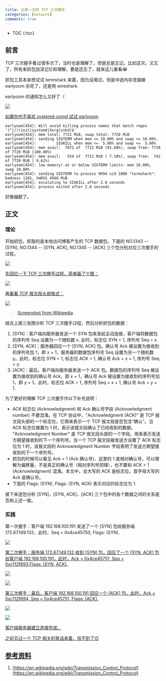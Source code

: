 ```yaml
---
title: 记录一次抓 TCP 三次握手
categories: [network]
comments: true
---
```


* TOC
{:toc}
## 前言

TCP 三次握手看过很多次了，当时也是理解了，但是总是忘记。比如这次，又忘了，所有来抓包加深记忆和理解，要是还忘了，就来这儿看看:joy:

抓包工具本来想试试 termshark 来着，因为没用过，但是中途内存泄漏被 earlyoom 杀死了，还是用 wireshark.

<span class="spoiler" >earlyoom 的通知怎么又好了（</span>

<a data-fancybox="capture-tcp-3-way-handshake" href="../assets/img/post/capture-tcp-3-way-handshake/system-notify.png"><img src="../assets/img/post/capture-tcp-3-way-handshake/system-notify.png" >

如果你也不喜欢 systemd-oomd 试试 [earlyoom](https://github.com/rfjakob/earlyoom).

```
earlyoom[454]: Will avoid killing process names that match regex '(^|/)(init|systemd|Xorg|sshd)$'
earlyoom[454]: mem total: 7721 MiB, swap total: 7720 MiB
earlyoom[454]: sending SIGTERM when mem <= 10.00% and swap <= 10.00%,
earlyoom[454]:         SIGKILL when mem <=  5.00% and swap <=  5.00%
earlyoom[454]: mem avail:  7072 of  7721 MiB (91.60%), swap free: 7720 of 7720 MiB (100.00%)
earlyoom[454]: mem avail:   554 of  7721 MiB ( 7.18%), swap free:  742 of 7720 MiB ( 9.62%)
earlyoom[454]: low memory! at or below SIGTERM limits: mem 10.00%, swap 10.00%
earlyoom[454]: sending SIGTERM to process 9994 uid 1000 "termshark": badness 1181, VmRSS 4568 MiB
earlyoom[454]: escalating to SIGKILL after 2.8 seconds
earlyoom[454]: process exited after 2.8 seconds

```

好像偏题了。

## 正文

### 理论

开始抓包，抓取的是本地访问博客产生的 TCP 数据包，下面的 NO.1343 -- [SYN], NO.1344 -- [SYN, ACK], NO.1345 -- [ACK] 三个包分别对应三次握手的过程，

<a data-fancybox="capture-tcp-3-way-handshake" href="../assets/img/post/capture-tcp-3-way-handshake/img01.png"><img src="../assets/img/post/capture-tcp-3-way-handshake/img01.png">

先回忆一下 TCP 三次握手过程，简单画了个图：

<a data-fancybox="capture-tcp-3-way-handshake" href="../assets/img/post/capture-tcp-3-way-handshake/img02.png"><img src="../assets/img/post/capture-tcp-3-way-handshake/img02.png" >

再看看 TCP 报文段头部格式：

<a data-fancybox="capture-tcp-3-way-handshake" href="../assets/img/post/capture-tcp-3-way-handshake/img03.png"><img src="../assets/img/post/capture-tcp-3-way-handshake/img03.png">

> Screenshot from [Wikipedia](https://en.wikipedia.org/wiki/Transmission_Control_Protocol)

结合上面三张图分析 TCP 三次握手过程，然后分析抓包的数据：

1. [SYN]：客户端向服务器发送一个 SYN 包来发起主动连接，客户端将数据包的序列号 Seq 设置为一个随机数 x. 此时，标志位 SYN = 1, 序列号 Seq = x.
2. [SYN, ACK]：服务器回应一个 [SYN, ACK] 包。确认号 Ack 被设置为接收到的序列号加 1，即 x + 1，服务器的数据包序列号 Seq 设置为另一个随机数 y。此时，标志位 SYN = 1, 标志位 ACK = 1, 确认号 Ack = x + 1, 序列号 Seq = y.
3. [ACK]：最后，客户端向服务器发送一个 ACK 包。数据包的序列号 Seq 被设置为接收到的确认号 Ack，即 x + 1，确认号 Ack 被设置为接收到的序列号加 1，即 y + 1。此时，标志位 ACK = 1, 序列号 Seq = x + 1, 确认号 Ack = y + 1.

为了更好的理解 TCP 三次握手作以下补充说明：

- ACK 标志位 (Acknowledgment) 和 Ack 确认号字段 (Acknowledgment number) 不要混淆。在 TCP 协议中，"Acknowledgment (ACK)" 是 TCP 报文段头部的一个标志位，它用来表示一个 TCP 报文段是否包含“确认”。当 ACK 标志位被置为 1 时，表示该报文段确认了已经收到的数据。 "Acknowledgment Number" 是 TCP 报文段头部的一个字段，用来表示发送方期望接收到的下一个序列号。当一个 TCP 报文段被发送方设置了 ACK 标志位为 1 时，该报文段的 Acknowledgment Number 字段表明了发送方期望接收到的下一个序列号。
- 抓包的时候可以看见 Ack = 1 (Ack 确认号)，这里的 1 是相对确认号，可以理解为偏移量，不是真正的确认号（相对序列号同理），也不要和 ACK = 1 (Acknowledgment) 混淆。本文中，全大写的 ACK 是标志位，首字母大写的 Ack 是确认号。
- 下面的 Flags: (SYN), Flags: (SYN, ACK) 表示对应的标志位为 1.

接下来逐包分析 [SYN]，[SYN, ACK]，[ACK] 三个包中的各个数据之间的关系是否和上述一致。

### 实践

第一次握手：客户端 192.168.100.191 发送了一个 [SYN] 包给服务端 172.67.149.132，此时，Seq = 0x4ce45750, Flags: (SYN).

<a data-fancybox="capture-tcp-3-way-handshake" href="../assets/img/post/capture-tcp-3-way-handshake/img04.png"><img src="../assets/img/post/capture-tcp-3-way-handshake/img04.png">

第二次握手：服务端 172.67.149.132 收到 [SYN] 包，回应了一个 [SYN, ACK] 包给客户端 192.168.100.191，此时，Ack = 0x4ce45751, Seq = 0xc112f693,Flags: (SYN, ACK).

<a data-fancybox="capture-tcp-3-way-handshake" href="../assets/img/post/capture-tcp-3-way-handshake/img05.png"><img src="../assets/img/post/capture-tcp-3-way-handshake/img05.png">

<a data-fancybox="capture-tcp-3-way-handshake" href="../assets/img/post/capture-tcp-3-way-handshake/img06.png"><img src="../assets/img/post/capture-tcp-3-way-handshake/img06.png">

第三次握手：最后，客户端 192.168.100.191 回应一个 [ACK] 包，此时，Ack = 0xc112f694, Seq = 0x4ce45751, Flags: (ACK).

<a data-fancybox="capture-tcp-3-way-handshake" href="../assets/img/post/capture-tcp-3-way-handshake/img07.png"><img src="../assets/img/post/capture-tcp-3-way-handshake/img07.png">

<a data-fancybox="capture-tcp-3-way-handshake" href="../assets/img/post/capture-tcp-3-way-handshake/img08.png"><img src="../assets/img/post/capture-tcp-3-way-handshake/img08.png">

客户端服务器建立连接完成。

之前见过一个 TCP 相关的笑话来着，找不到了:upside_down_face:

## 参考资料

1. [https://en.wikipedia.org/wiki/Transmission_Control_Protocol](https://en.wikipedia.org/wiki/Transmission_Control_Protocol)
